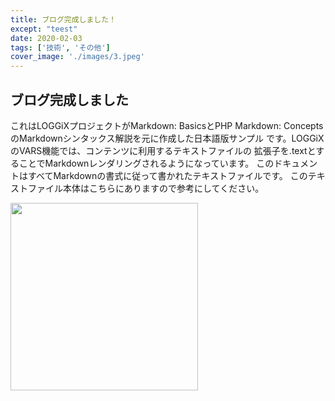 ```yaml
---
title: ブログ完成しました！
except: "teest"
date: 2020-02-03
tags: ['技術', 'その他']
cover_image: './images/3.jpeg'
---
```


## ブログ完成しました


これはLOGGiXプロジェクトがMarkdown: BasicsとPHP Markdown:
ConceptsのMarkdownシンタックス解説を元に作成した日本語版サンプル
です。LOGGiXのVARS機能では、コンテンツに利用するテキストファイルの
拡張子を.textとすることでMarkdownレンダリングされるようになっています。
このドキュメントはすべてMarkdownの書式に従って書かれたテキストファイルです。
このテキストファイル本体はこちらにありますので参考にしてください。

  <img src="https://images.unsplash.com/photo-1569025743873-ea3a9ade89f9?ixlib=rb-1.2.1&ixid=eyJhcHBfaWQiOjEyMDd9&auto=format&fit=crop&w=1650&q=80" width="300">